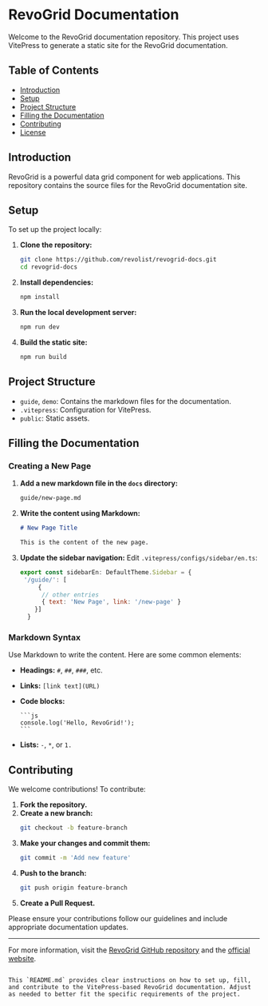 # RevoGrid Documentation

Welcome to the RevoGrid documentation repository.
This project uses VitePress to generate a static site for the RevoGrid documentation.

## Table of Contents

- [Introduction](#introduction)
- [Setup](#setup)
- [Project Structure](#project-structure)
- [Filling the Documentation](#filling-the-documentation)
- [Contributing](#contributing)
- [License](#license)

## Introduction

RevoGrid is a powerful data grid component for web applications. This repository contains the source files for the RevoGrid documentation site.

## Setup

To set up the project locally:

1. **Clone the repository:**
   ```sh
   git clone https://github.com/revolist/revogrid-docs.git
   cd revogrid-docs
   ```

2. **Install dependencies:**
   ```sh
   npm install
   ```

3. **Run the local development server:**
   ```sh
   npm run dev
   ```

4. **Build the static site:**
   ```sh
   npm run build
   ```

## Project Structure

- `guide`, `demo`: Contains the markdown files for the documentation.
- `.vitepress`: Configuration for VitePress.
- `public`: Static assets.



## Filling the Documentation

### Creating a New Page

1. **Add a new markdown file in the `docs` directory:**
   ```sh
   guide/new-page.md
   ```

2. **Write the content using Markdown:**
   ```markdown
   # New Page Title

   This is the content of the new page.
   ```

3. **Update the sidebar navigation:**
   Edit `.vitepress/configs/sidebar/en.ts`:
   ```js
   export const sidebarEn: DefaultTheme.Sidebar = {
    '/guide/': [
        {
         // other entries
         { text: 'New Page', link: '/new-page' }
       }]
     }
   ```

### Markdown Syntax

Use Markdown to write the content. Here are some common elements:

- **Headings:** `#`, `##`, `###`, etc.
- **Links:** `[link text](URL)`
- **Code blocks:**
  ````
  ```js
  console.log('Hello, RevoGrid!');
  ```
  ````

- **Lists:** `-`, `*`, or `1.`

## Contributing

We welcome contributions! To contribute:

1. **Fork the repository.**
2. **Create a new branch:**
   ```sh
   git checkout -b feature-branch
   ```
3. **Make your changes and commit them:**
   ```sh
   git commit -m 'Add new feature'
   ```
4. **Push to the branch:**
   ```sh
   git push origin feature-branch
   ```
5. **Create a Pull Request.**

Please ensure your contributions follow our guidelines and include appropriate documentation updates.

---

For more information, visit the [RevoGrid GitHub repository](https://github.com/revolist/revogrid) and the [official website](https://revolist.eu).
```

This `README.md` provides clear instructions on how to set up, fill, and contribute to the VitePress-based RevoGrid documentation. Adjust as needed to better fit the specific requirements of the project.
